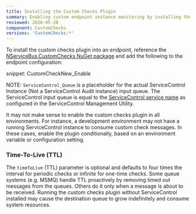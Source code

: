 ```yaml
---
title: Installing the Custom Checks Plugin
summary: Enabling custom endpoint instance monitoring by installing the custom checks plugin
reviewed: 2020-05-20
component: CustomChecks
versions: 'CustomChecks:*'
---
```


To install the custom checks plugin into an endpoint, reference the [NServiceBus.CustomChecks NuGet package](https://www.nuget.org/packages/NServiceBus.CustomChecks/) and add the following to the endpoint configuration:

snippet: CustomCheckNew_Enable

NOTE: `ServiceControl_Queue` is a placeholder for the actual ServiceControl Instance (Not a ServiceControl Audit instance) input queue. The ServiceControl input queue is equal to the [ServiceControl service name](/servicecontrol/installation.md#servicecontrol-plugins) as configured in the ServiceControl Management Utility.

It may not make sense to enable the custom checks plugin in all environments. For instance, a development environment may not have a running ServiceControl instance to consume custom check messages. In these cases, enable the plugin conditionally, based on an environment variable or configuration setting.


### Time-To-Live (TTL)

The `timeToLive` (TTL) parameter is optional and defaults to four times the interval for periodic checks or infinite for one-time checks. Some queue systems (e.g. MSMQ) handle TTL proactively by removing timed out messages from the queues. Others do it only when a message is about to be received. Running the custom checks plugin without ServiceControl installed may cause the destination queue to grow indefinitely and consume system resources.
